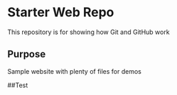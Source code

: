 # Starter Web Repo

This repository is for showing how Git and GitHub work

## Purpose

Sample website with plenty of files for demos

##Test